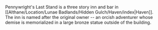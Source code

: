 Pennywright's Last Stand is a three story inn and bar in [[Althane/Location/Lunae Badlands/Hidden Gulch/Haven/index|Haven]]. The inn is named after the original owner -- an orcish adventurer whose demise is memorialized in a large bronze statue outside of the building.

